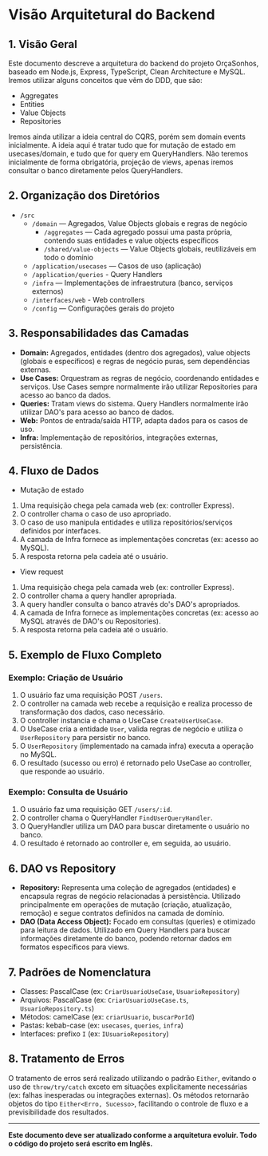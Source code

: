 # Visão Arquitetural do Backend

## 1. Visão Geral

Este documento descreve a arquitetura do backend do projeto OrçaSonhos, baseado em Node.js, Express, TypeScript, Clean Architecture e MySQL.
Iremos utilizar alguns conceitos que vêm do DDD, que são:
- Aggregates
- Entities
- Value Objects
- Repositories

Iremos ainda utilizar a ideia central do CQRS, porém sem domain events inicialmente.
A ideia aqui é tratar tudo que for mutação de estado em usecases/domain, e tudo que for query em QueryHandlers.
Não teremos inicialmente de forma obrigatória, projeção de views, apenas iremos consultar o banco diretamente pelos QueryHandlers.

## 2. Organização dos Diretórios

- `/src`
  - `/domain` — Agregados, Value Objects globais e regras de negócio
    - `/aggregates` — Cada agregado possui uma pasta própria, contendo suas entidades e value objects específicos
    - `/shared/value-objects` — Value Objects globais, reutilizáveis em todo o domínio
  - `/application/usecases` — Casos de uso (aplicação)
  - `/application/queries` - Query Handlers
  - `/infra` — Implementações de infraestrutura (banco, serviços externos)
  - `/interfaces/web` - Web controllers
  - `/config` — Configurações gerais do projeto

## 3. Responsabilidades das Camadas

- **Domain:** Agregados, entidades (dentro dos agregados), value objects (globais e específicos) e regras de negócio puras, sem dependências externas.
- **Use Cases:** Orquestram as regras de negócio, coordenando entidades e serviços. Use Cases sempre normalmente irão utilizar Repositories para acesso ao banco da dados.
- **Queries:** Tratam views do sistema. Query Handlers normalmente irão utilizar DAO's para acesso ao banco de dados.
- **Web:** Pontos de entrada/saída HTTP, adapta dados para os casos de uso.
- **Infra:** Implementação de repositórios, integrações externas, persistência.

## 4. Fluxo de Dados

- Mutação de estado
1. Uma requisição chega pela camada web (ex: controller Express).
2. O controller chama o caso de uso apropriado.
3. O caso de uso manipula entidades e utiliza repositórios/serviços definidos por interfaces.
4. A camada de Infra fornece as implementações concretas (ex: acesso ao MySQL).
5. A resposta retorna pela cadeia até o usuário.

- View request
1. Uma requisição chega pela camada web (ex: controller Express).
2. O controller chama a query handler apropriada.
3. A query handler consulta o banco através do's DAO's apropriados.
4. A camada de Infra fornece as implementações concretas (ex: acesso ao MySQL através de DAO's ou Repositories).
5. A resposta retorna pela cadeia até o usuário.

## 5. Exemplo de Fluxo Completo

### Exemplo: Criação de Usuário

1. O usuário faz uma requisição POST `/users`.
2. O controller na camada web recebe a requisição e realiza processo de transformação dos dados, caso necessário.
3. O controller instancia e chama o UseCase `CreateUserUseCase`.
4. O UseCase cria a entidade `User`, valida regras de negócio e utiliza o `UserRepository` para persistir no banco.
5. O `UserRepository` (implementado na camada infra) executa a operação no MySQL.
6. O resultado (sucesso ou erro) é retornado pelo UseCase ao controller, que responde ao usuário.

### Exemplo: Consulta de Usuário

1. O usuário faz uma requisição GET `/users/:id`.
2. O controller chama o QueryHandler `FindUserQueryHandler`.
3. O QueryHandler utiliza um DAO para buscar diretamente o usuário no banco.
4. O resultado é retornado ao controller e, em seguida, ao usuário.

## 6. DAO vs Repository

- **Repository:** Representa uma coleção de agregados (entidades) e encapsula regras de negócio relacionadas à persistência. Utilizado principalmente em operações de mutação (criação, atualização, remoção) e segue contratos definidos na camada de domínio.
- **DAO (Data Access Object):** Focado em consultas (queries) e otimizado para leitura de dados. Utilizado em Query Handlers para buscar informações diretamente do banco, podendo retornar dados em formatos específicos para views.

## 7. Padrões de Nomenclatura

- Classes: PascalCase (ex: `CriarUsuarioUseCase`, `UsuarioRepository`)
- Arquivos: PascalCase (ex: `CriarUsuarioUseCase.ts`, `UsuarioRepository.ts`)
- Métodos: camelCase (ex: `criarUsuario`, `buscarPorId`)
- Pastas: kebab-case (ex: `usecases`, `queries`, `infra`)
- Interfaces: prefixo `I` (ex: `IUsuarioRepository`)

## 8. Tratamento de Erros

O tratamento de erros será realizado utilizando o padrão `Either`, evitando o uso de `throw/try/catch` exceto em situações explicitamente necessárias (ex: falhas inesperadas ou integrações externas). Os métodos retornarão objetos do tipo `Either<Erro, Sucesso>`, facilitando o controle de fluxo e a previsibilidade dos resultados.

---

**Este documento deve ser atualizado conforme a arquitetura evoluir. Todo o código do projeto será escrito em Inglês.** 